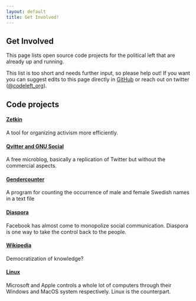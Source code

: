 ```yaml
---
layout: default
title: Get Involved!
---
```

## Get Involved
This page lists open source code projects for the political left that are already up and running. 

This list is too short and needs further input, so please help out! If you want you can suggest edits to this page directly in [GitHub](https://github.com/johhoi/codeleft/) or reach out on twitter ([@codeleft_org](https://twitter.com/Codeleft_org)).

## Code projects
#### [Zetkin](http://zetkin.org/en/)
A tool for organizing activism more efficiently. 
#### [Qvitter and GNU Social](/Qvitter_and_GNU_Social.html)
A free microblog, basically a replication of Twitter but without the commercial aspects. 
#### [Gendercounter](https://github.com/christopherkullenberg/gendercounter)
A program for counting the occurrence of male and female Swedish names in a text file
#### [Diaspora](https://diasporafoundation.org/)
Facebook has almost come to monopolize social communication. Diaspora is one way to take the control back to the people.
#### [Wikipedia](https://www.mediawiki.org/wiki/MediaWiki)
Democratization of knowledge? 
#### [Linux](https://en.wikipedia.org/wiki/Linux)
Microsoft and Apple controls a whole lot of computers through their Windows and MacOS system respectively. Linux is the counterpart. 
